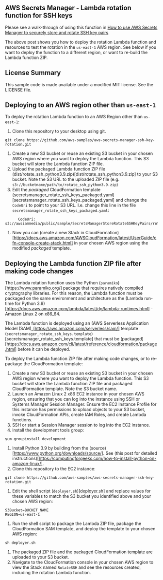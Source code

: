 ## AWS Secrets Manager - Lambda rotation function for SSH keys
Please see a walk-through of using this function in [How to use AWS Secrets Manager to securely store and rotate SSH key pairs](https://aws.amazon.com/blogs/security/how-to-use-aws-secrets-manager-securely-store-rotate-ssh-key-pairs/).

The above post shows you how to deploy the rotation Lambda function and resources to test the rotation in the ``us-east-1`` AWS region. See below if you want to deploy the function to a different region, or want to re-build the Lambda function ZIP.

## License Summary

This sample code is made available under a modified MIT license. See the LICENSE file.


## Deploying to an AWS region other than ``us-east-1``
To deploy the rotation Lambda function to an AWS Region other than ``us-east-1``:

1. Clone this repository to your desktop using git.
```
git clone https://github.com/aws-samples/aws-secrets-manager-ssh-key-rotation.git
```
1. Create a new S3 bucket or reuse an existing S3 bucket in your chosen AWS region where you want to deploy the Lambda function. This S3 bucket will store the Lambda function ZIP file.
1. Upload the packaged Lambda function ZIP file (dist/rotate_ssh_python3.9.zip)[dist/rotate_ssh_python3.9.zip] to your S3 bucket. Note the S3 URL to the uploaded ZIP file (e.g. ``s3://bucketname/path/to/rotate_ssh_python3.9.zip``)
1. Edit the *packaged* CloudFormation template (secretsmanager_rotate_ssh_keys_packaged.yaml)[secretsmanager_rotate_ssh_keys_packaged.yaml] and change the ``CodeUri`` to point to your S3 URL. I.e. change this line in the file ``secretsmanager_rotate_ssh_keys_packaged.yaml``:
```
      CodeUri: s3://awsiammedia/public/sample/SecretsManagerStoreRotateSSHKeyPairs/rotate_ssh.zip
```
1. Now you can (create a new Stack in CloudFormation)[https://docs.aws.amazon.com/AWSCloudFormation/latest/UserGuide/cfn-console-create-stack.html] in your chosen AWS region using the modified *packaged* template.

## Deploying the Lambda function ZIP file after making code changes
The Lambda rotation function uses the Python (``paramiko``)[https://www.paramiko.org/] package that requires natively compiled cryptography libraries. For this reason, the Lambda function must be packaged on the same environment and architecture as the (Lambda run-time for Python 3.9)[https://docs.aws.amazon.com/lambda/latest/dg/lambda-runtimes.html] - Amazon Linux 2 on x86_64.

The Lambda function is deployed using an (AWS Serverless Application Model (SAM)_[https://aws.amazon.com/serverless/sam/] template (``secretsmanager_rotate_ssh_keys.template``)[secretsmanager_rotate_ssh_keys.template] that must be (packaged)[https://docs.aws.amazon.com/cli/latest/reference/cloudformation/package.html] before it can be deployed.

To deploy the Lambda function ZIP file after making code changes, or to re-package the CloudFormation template:

1. Create a new S3 bucket or reuse an existing S3 bucket in your chosen AWS region where you want to deploy the Lambda function. This S3 bucket will store the Lambda function ZIP file and packaged CloudFormation template. Note the S3 bucket name.
1. Launch an Amazon Linux 2 x86 EC2 instance in your chosen AWS region, ensuring that you can log into the instance using SSH or Systems Manager Session Manager. Ensure the EC2 Instance Profile for this instance has permissions to upload objects to your S3 bucket, invoke CloudFormation APIs, create IAM Roles, and create Lambda functions.
1. SSH or start a Session Manager session to log into the EC2 instance.
1. Install the development tools group:
```
yum groupinstall development
```
1. Install Python 3.9 by building from the (source)[https://www.python.org/downloads/source/]. See (this post for detailed instructions)[https://computingforgeeks.com/how-to-install-python-on-amazon-linux/].
1. Clone this repository to the EC2 instance:
```
git clone https://github.com/aws-samples/aws-secrets-manager-ssh-key-rotation.git
```
1. Edit the shell script (``deployer.sh``)[deployer.sh] and replace values for these variables to match the S3 bucket you identified above and your chosen AWS region:
```
S3Bucket=BUCKET_NAME
REGION=us-east-1
```
1. Run the shell script to package the Lambda ZIP file, package the CloudFormation SAM template, and deploy the template to your chosen AWS region:
```
sh deployer.sh
```
1. The packaged ZIP file and the packaged CloudFormation template are uploaded to your S3 bucket.
1. Navigate to the CloudFormation console in your chosen AWS region to view the Stack named ``RotateSSH`` and see the resources created, including the rotation Lambda function.

